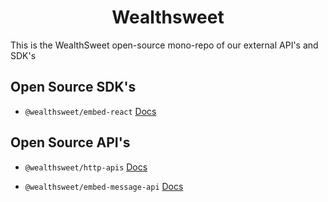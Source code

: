 <h1 align="center">Wealthsweet</h1>
This is the WealthSweet open-source mono-repo of our external API's and SDK's

## Open Source SDK's

- `@wealthsweet/embed-react` [Docs](https://github.com/wealthsweet/open-source/blob/main/packages/embed-react/README.md)

## Open Source API's

- `@wealthsweet/http-apis` [Docs](https://github.com/wealthsweet/open-source/blob/main/packages/http-apis/README.md)

- `@wealthsweet/embed-message-api` [Docs](https://github.com/wealthsweet/open-source/blob/main/packages/embed-message-api/README.md)
